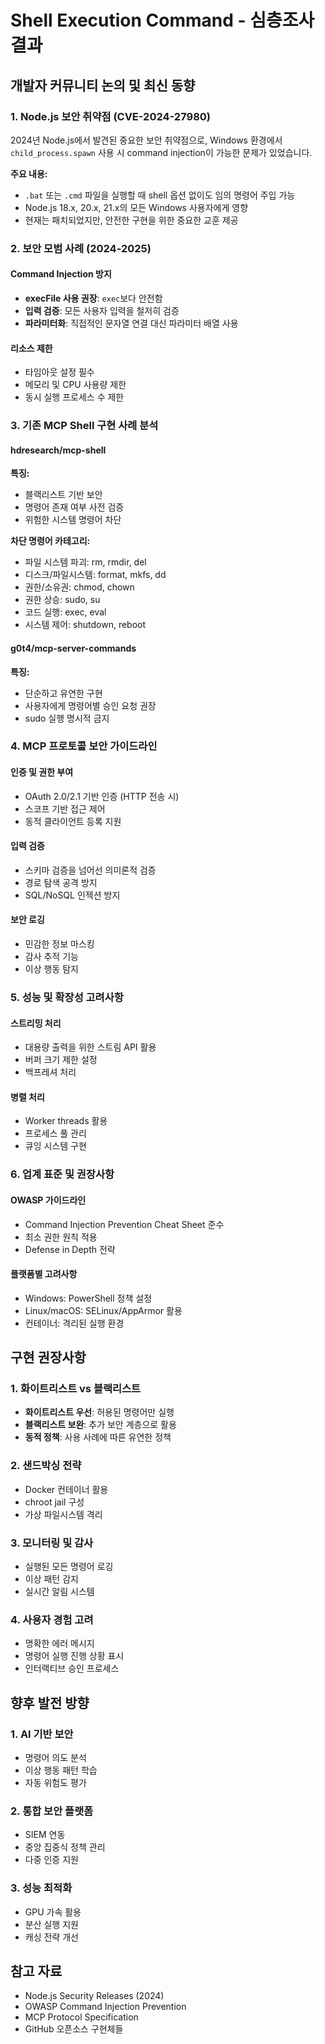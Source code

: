 # Shell Execution Command - 심층조사 결과

## 개발자 커뮤니티 논의 및 최신 동향

### 1. Node.js 보안 취약점 (CVE-2024-27980)

2024년 Node.js에서 발견된 중요한 보안 취약점으로, Windows 환경에서 `child_process.spawn` 사용 시 command injection이 가능한 문제가 있었습니다.

**주요 내용:**
- `.bat` 또는 `.cmd` 파일을 실행할 때 shell 옵션 없이도 임의 명령어 주입 가능
- Node.js 18.x, 20.x, 21.x의 모든 Windows 사용자에게 영향
- 현재는 패치되었지만, 안전한 구현을 위한 중요한 교훈 제공

### 2. 보안 모범 사례 (2024-2025)

#### Command Injection 방지
- **execFile 사용 권장**: `exec`보다 안전함
- **입력 검증**: 모든 사용자 입력을 철저히 검증
- **파라미터화**: 직접적인 문자열 연결 대신 파라미터 배열 사용

#### 리소스 제한
- 타임아웃 설정 필수
- 메모리 및 CPU 사용량 제한
- 동시 실행 프로세스 수 제한

### 3. 기존 MCP Shell 구현 사례 분석

#### hdresearch/mcp-shell
**특징:**
- 블랙리스트 기반 보안
- 명령어 존재 여부 사전 검증
- 위험한 시스템 명령어 차단

**차단 명령어 카테고리:**
- 파일 시스템 파괴: rm, rmdir, del
- 디스크/파일시스템: format, mkfs, dd
- 권한/소유권: chmod, chown
- 권한 상승: sudo, su
- 코드 실행: exec, eval
- 시스템 제어: shutdown, reboot

#### g0t4/mcp-server-commands
**특징:**
- 단순하고 유연한 구현
- 사용자에게 명령어별 승인 요청 권장
- sudo 실행 명시적 금지

### 4. MCP 프로토콜 보안 가이드라인

#### 인증 및 권한 부여
- OAuth 2.0/2.1 기반 인증 (HTTP 전송 시)
- 스코프 기반 접근 제어
- 동적 클라이언트 등록 지원

#### 입력 검증
- 스키마 검증을 넘어선 의미론적 검증
- 경로 탐색 공격 방지
- SQL/NoSQL 인젝션 방지

#### 보안 로깅
- 민감한 정보 마스킹
- 감사 추적 기능
- 이상 행동 탐지

### 5. 성능 및 확장성 고려사항

#### 스트리밍 처리
- 대용량 출력을 위한 스트림 API 활용
- 버퍼 크기 제한 설정
- 백프레셔 처리

#### 병렬 처리
- Worker threads 활용
- 프로세스 풀 관리
- 큐잉 시스템 구현

### 6. 업계 표준 및 권장사항

#### OWASP 가이드라인
- Command Injection Prevention Cheat Sheet 준수
- 최소 권한 원칙 적용
- Defense in Depth 전략

#### 플랫폼별 고려사항
- Windows: PowerShell 정책 설정
- Linux/macOS: SELinux/AppArmor 활용
- 컨테이너: 격리된 실행 환경

## 구현 권장사항

### 1. 화이트리스트 vs 블랙리스트
- **화이트리스트 우선**: 허용된 명령어만 실행
- **블랙리스트 보완**: 추가 보안 계층으로 활용
- **동적 정책**: 사용 사례에 따른 유연한 정책

### 2. 샌드박싱 전략
- Docker 컨테이너 활용
- chroot jail 구성
- 가상 파일시스템 격리

### 3. 모니터링 및 감사
- 실행된 모든 명령어 로깅
- 이상 패턴 감지
- 실시간 알림 시스템

### 4. 사용자 경험 고려
- 명확한 에러 메시지
- 명령어 실행 진행 상황 표시
- 인터랙티브 승인 프로세스

## 향후 발전 방향

### 1. AI 기반 보안
- 명령어 의도 분석
- 이상 행동 패턴 학습
- 자동 위험도 평가

### 2. 통합 보안 플랫폼
- SIEM 연동
- 중앙 집중식 정책 관리
- 다중 인증 지원

### 3. 성능 최적화
- GPU 가속 활용
- 분산 실행 지원
- 캐싱 전략 개선

## 참고 자료
- Node.js Security Releases (2024)
- OWASP Command Injection Prevention
- MCP Protocol Specification
- GitHub 오픈소스 구현체들
